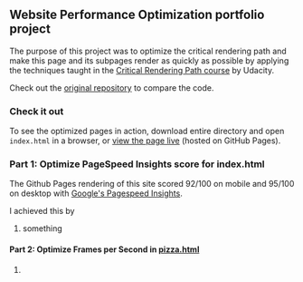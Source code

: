 ## Website Performance Optimization portfolio project

The purpose of this project was to optimize the critical rendering path and make this page and its subpages render as quickly as possible by applying the techniques taught in the [Critical Rendering Path course](https://www.udacity.com/course/ud884) by Udacity.

Check out the [original repository](https://github.com/udacity/frontend-nanodegree-mobile-portfolio) to compare the code.

### Check it out

To see the optimized pages in action, download entire directory and open `index.html` in a browser, or [view the page live](https://tehpsalmist.github.io/frontend-nanodegree-mobile-portfolio/) (hosted on GitHub Pages).

### Part 1: Optimize PageSpeed Insights score for index.html

The Github Pages rendering of this site scored 92/100 on mobile and 95/100 on desktop with [Google's Pagespeed Insights](https://developers.google.com/speed/pagespeed/insights/?url=https%3A%2F%2Ftehpsalmist.github.io%2Ffrontend-nanodegree-mobile-portfolio%2F&tab=mobile).

I achieved this by
1. something

#### Part 2: Optimize Frames per Second in [pizza.html](https://tehpsalmist.github.io/frontend-nanodegree-mobile-portfolio/views/pizza.html)


1. 
